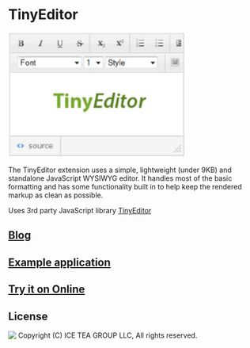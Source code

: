 TinyEditor
====

<img src="../Support/Images/TinyEditor.png" width="358" height="252">

The TinyEditor extension uses a simple, lightweight (under 9KB) and standalone JavaScript WYSIWYG editor. It handles most of the basic formatting and has some functionality built in to help keep the rendered markup as clean as possible.

Uses 3rd party JavaScript library [TinyEditor](https://github.com/jessegreathouse/TinyEditor)

## [Blog](https://wisej.com/blog/editors-choice/)

## [Example application](https://github.com/iceteagroup/wisej-examples/tree/1.5/EditorsChoice)

## [Try it on Online](http://demo.wisej.com/EditorsChoice)

License
-------
<img src="http://iceteagroup.com/wp-content/uploads/2017/01/Square-64x64-trasp.png" height="20" align="top"> Copyright (C) ICE TEA GROUP LLC, All rights reserved.
